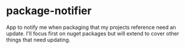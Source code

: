 # package-notifier

App to notify me when packaging that my projects reference need an update. I'll focus first on nuget packages but will extend to cover other things that need updating.
